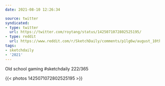 ```yaml
---
date: 2021-08-10 12:26:34

source: twitter
syndicated:
- type: twitter
  url: https://twitter.com/roytang/status/1425071072802525195/
- type: reddit
  url: https://www.reddit.com/r/SketchDaily/comments/p1lg6w/august_10th_qbert/h8eimiv/
tags:
- sketchdaily
- '2021'
---
```


Old school gaming #sketchdaily 222/365 

{{< photos 1425071072802525195 >}}